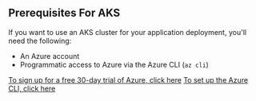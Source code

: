 ## Prerequisites For AKS

If you want to use an AKS cluster for your application deployment, you'll need the following:
- An Azure account
- Programmatic access to Azure via the Azure CLI (`az cli`)

[To sign up for a free 30-day trial of Azure, click here](https://azure.microsoft.com/en-us/offers/ms-azr-0044p/)
[To set up the Azure CLI, click here](https://docs.microsoft.com/en-us/cli/azure/install-azure-cli)